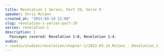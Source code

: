 ```yaml
--- 
title: Revelation 1 Series, Part 29, Verse 8
speaker: Chris McCann
created_at: "2013-03-14 21:00"
slug: revelation-1-series-part-29
series: revelation-1
description: |
  Passages covered: Revelation 1:8, Revelation 1:4.
audio: 
- /audio/studies/revelation/chapter-1/2013.03.14_McCann_-_Revelation_1_Series_Part_29.yaml
---
```

